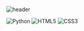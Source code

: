 ![header](https://capsule-render.vercel.app/api?type=Venom&height=150&section=header&text=DUSLOOP&fontColor=000000&fontSize=70&animation=fadeIn&fontAlignY=40)

![Python](https://img.shields.io/badge/Python-3776AB.svg?&style=for-the-badge&logo=Python&logoColor=white)
![HTML5](https://img.shields.io/badge/HTML5-E34F26.svg?&style=for-the-badge&logo=HTML5&logoColor=white)
![CSS3](https://img.shields.io/badge/CSS3-1572B6.svg?&style=for-the-badge&logo=CSS3&logoColor=white)
